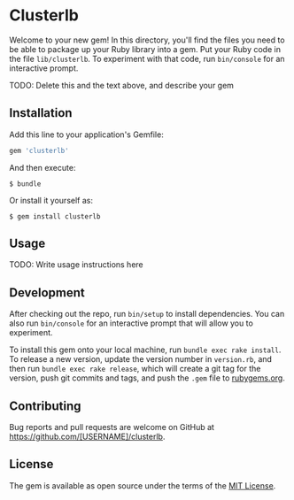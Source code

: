 # Clusterlb

Welcome to your new gem! In this directory, you'll find the files you need to be able to package up your Ruby library into a gem. Put your Ruby code in the file `lib/clusterlb`. To experiment with that code, run `bin/console` for an interactive prompt.

TODO: Delete this and the text above, and describe your gem

## Installation

Add this line to your application's Gemfile:

```ruby
gem 'clusterlb'
```

And then execute:

    $ bundle

Or install it yourself as:

    $ gem install clusterlb

## Usage

TODO: Write usage instructions here

## Development

After checking out the repo, run `bin/setup` to install dependencies. You can also run `bin/console` for an interactive prompt that will allow you to experiment.

To install this gem onto your local machine, run `bundle exec rake install`. To release a new version, update the version number in `version.rb`, and then run `bundle exec rake release`, which will create a git tag for the version, push git commits and tags, and push the `.gem` file to [rubygems.org](https://rubygems.org).

## Contributing

Bug reports and pull requests are welcome on GitHub at https://github.com/[USERNAME]/clusterlb.

## License

The gem is available as open source under the terms of the [MIT License](https://opensource.org/licenses/MIT).
